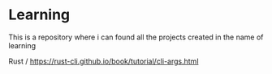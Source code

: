 # Learning
This is a repository where i can found all the projects created in the name of learning

Rust / https://rust-cli.github.io/book/tutorial/cli-args.html
